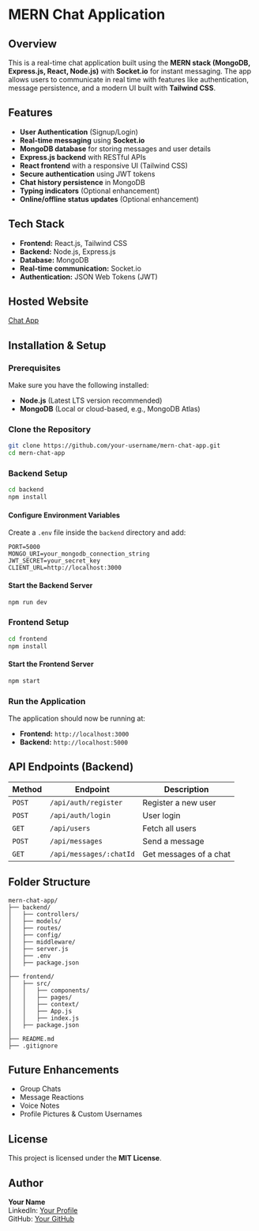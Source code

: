 # MERN Chat Application

## Overview
This is a real-time chat application built using the **MERN stack (MongoDB, Express.js, React, Node.js)** with **Socket.io** for instant messaging. The app allows users to communicate in real time with features like authentication, message persistence, and a modern UI built with **Tailwind CSS**.

## Features
- **User Authentication** (Signup/Login)
- **Real-time messaging** using **Socket.io**
- **MongoDB database** for storing messages and user details
- **Express.js backend** with RESTful APIs
- **React frontend** with a responsive UI (Tailwind CSS)
- **Secure authentication** using JWT tokens
- **Chat history persistence** in MongoDB
- **Typing indicators** (Optional enhancement)
- **Online/offline status updates** (Optional enhancement)

## Tech Stack
- **Frontend:** React.js, Tailwind CSS
- **Backend:** Node.js, Express.js
- **Database:** MongoDB
- **Real-time communication:** Socket.io
- **Authentication:** JSON Web Tokens (JWT)

## Hosted Website
[Chat App](https://chat-pr-mauve.vercel.app/)

## Installation & Setup

### Prerequisites
Make sure you have the following installed:
- **Node.js** (Latest LTS version recommended)
- **MongoDB** (Local or cloud-based, e.g., MongoDB Atlas)

### Clone the Repository
```sh
git clone https://github.com/your-username/mern-chat-app.git
cd mern-chat-app
```

### Backend Setup
```sh
cd backend
npm install
```

#### Configure Environment Variables
Create a `.env` file inside the `backend` directory and add:
```env
PORT=5000
MONGO_URI=your_mongodb_connection_string
JWT_SECRET=your_secret_key
CLIENT_URL=http://localhost:3000
```

#### Start the Backend Server
```sh
npm run dev
```

### Frontend Setup
```sh
cd frontend
npm install
```

#### Start the Frontend Server
```sh
npm start
```

### Run the Application
The application should now be running at:
- **Frontend:** `http://localhost:3000`
- **Backend:** `http://localhost:5000`

## API Endpoints (Backend)
| Method | Endpoint | Description |
|--------|----------|-------------|
| `POST` | `/api/auth/register` | Register a new user |
| `POST` | `/api/auth/login` | User login |
| `GET` | `/api/users` | Fetch all users |
| `POST` | `/api/messages` | Send a message |
| `GET` | `/api/messages/:chatId` | Get messages of a chat |

## Folder Structure
```
mern-chat-app/
├── backend/
│   ├── controllers/
│   ├── models/
│   ├── routes/
│   ├── config/
│   ├── middleware/
│   ├── server.js
│   ├── .env
│   ├── package.json
│
├── frontend/
│   ├── src/
│   │   ├── components/
│   │   ├── pages/
│   │   ├── context/
│   │   ├── App.js
│   │   ├── index.js
│   ├── package.json
│
├── README.md
├── .gitignore
```

## Future Enhancements
- Group Chats
- Message Reactions
- Voice Notes
- Profile Pictures & Custom Usernames

## License
This project is licensed under the **MIT License**.

## Author
**Your Name**  
LinkedIn: [Your Profile](https://www.linkedin.com/in/your-profile)  
GitHub: [Your GitHub](https://github.com/your-username)

